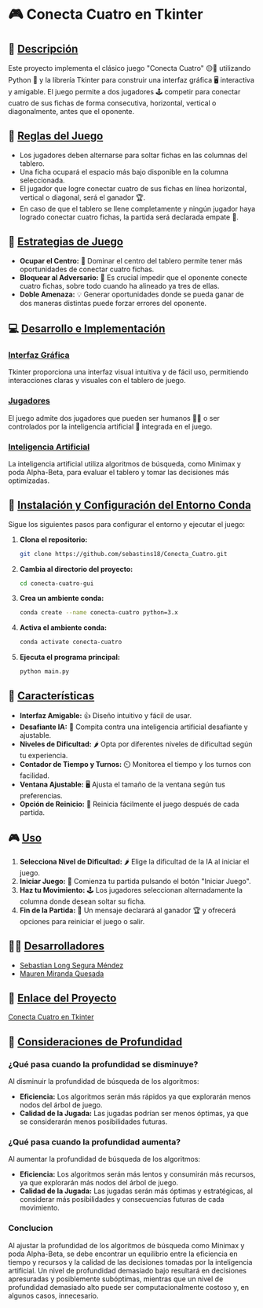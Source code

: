 # 🎮 Conecta Cuatro en Tkinter

## 🌟 [Descripción](#descripción)

Este proyecto implementa el clásico juego "Conecta Cuatro" 🟡🔴 utilizando Python 🐍 y la librería Tkinter para construir una interfaz gráfica 🖥️ interactiva y amigable. El juego permite a dos jugadores 🕹️ competir para conectar cuatro de sus fichas de forma consecutiva, horizontal, vertical o diagonalmente, antes que el oponente.


## 🎲 [Reglas del Juego](#reglas-del-juego)
- Los jugadores deben alternarse para soltar fichas en las columnas del tablero.
- Una ficha ocupará el espacio más bajo disponible en la columna seleccionada.
- El jugador que logre conectar cuatro de sus fichas en línea horizontal, vertical o diagonal, será el ganador 🏆.
- En caso de que el tablero se llene completamente y ningún jugador haya logrado conectar cuatro fichas, la partida será declarada empate 🤝.

## 🧠 [Estrategias de Juego](#estrategias-de-juego)
- **Ocupar el Centro:** 🎯 Dominar el centro del tablero permite tener más oportunidades de conectar cuatro fichas.
- **Bloquear al Adversario:** 🚫 Es crucial impedir que el oponente conecte cuatro fichas, sobre todo cuando ha alineado ya tres de ellas.
- **Doble Amenaza:** 💡 Generar oportunidades donde se pueda ganar de dos maneras distintas puede forzar errores del oponente.

## 💻 [Desarrollo e Implementación](#desarrollo-e-implementación)
### [Interfaz Gráfica](#interfaz-gráfica)
Tkinter proporciona una interfaz visual intuitiva y de fácil uso, permitiendo interacciones claras y visuales con el tablero de juego.

### [Jugadores](#jugadores)
El juego admite dos jugadores que pueden ser humanos 🙎‍♂️ o ser controlados por la inteligencia artificial 🤖 integrada en el juego.

### [Inteligencia Artificial](#inteligencia-artificial)
La inteligencia artificial utiliza algoritmos de búsqueda, como Minimax y poda Alpha-Beta, para evaluar el tablero y tomar las decisiones más optimizadas.

## 🔧 [Instalación y Configuración del Entorno Conda](#instalación-y-configuración-del-entorno-conda)

Sigue los siguientes pasos para configurar el entorno y ejecutar el juego:

1. **Clona el repositorio:**
    ```bash
    git clone https://github.com/sebastins18/Conecta_Cuatro.git
    ```

2. **Cambia al directorio del proyecto:**
    ```bash
    cd conecta-cuatro-gui
    ```

3. **Crea un ambiente conda:**
    ```bash
    conda create --name conecta-cuatro python=3.x
    ```

4. **Activa el ambiente conda:**
    ```bash
    conda activate conecta-cuatro
    ```

5. **Ejecuta el programa principal:**
    ```bash
    python main.py
    ```

## 🌟 [Características](#características)

- **Interfaz Amigable:** 👍 Diseño intuitivo y fácil de usar.
- **Desafiante IA:** 🧠 Compita contra una inteligencia artificial desafiante y ajustable.
- **Niveles de Dificultad:** 🌶️ Opta por diferentes niveles de dificultad según tu experiencia.
- **Contador de Tiempo y Turnos:** ⏲️ Monitorea el tiempo y los turnos con facilidad.
- **Ventana Ajustable:** 🖥️ Ajusta el tamaño de la ventana según tus preferencias.
- **Opción de Reinicio:** 🔄 Reinicia fácilmente el juego después de cada partida.

## 🎮 [Uso](#uso)

1. **Selecciona Nivel de Dificultad:** 🌶️ Elige la dificultad de la IA al iniciar el juego.
2. **Iniciar Juego:** 🎲 Comienza tu partida pulsando el botón "Iniciar Juego".
3. **Haz tu Movimiento:** 🕹️ Los jugadores seleccionan alternadamente la columna donde desean soltar su ficha.
4. **Fin de la Partida:** 🏁 Un mensaje declarará al ganador 🏆 y ofrecerá opciones para reiniciar el juego o salir.

## 👨‍💻 [Desarrolladores](#desarrolladores)

- [Sebastian Long Segura Méndez](mailto:sebastins08@gmail.com)
- [Mauren Miranda Quesada](mailto:otro_correo@example.com)

## 🔗 [Enlace del Proyecto](#enlace-del-proyecto)

[Conecta Cuatro en Tkinter](https://github.com/sebastins18/Conecta_Cuatro.git)

## 🤔 [Consideraciones de Profundidad](#consideraciones-de-profundidad)

### ¿Qué pasa cuando la profundidad se disminuye?

Al disminuir la profundidad de búsqueda de los algoritmos:
- **Eficiencia:** Los algoritmos serán más rápidos ya que explorarán menos nodos del árbol de juego.
- **Calidad de la Jugada:** Las jugadas podrían ser menos óptimas, ya que se considerarán menos posibilidades futuras.

### ¿Qué pasa cuando la profundidad aumenta?

Al aumentar la profundidad de búsqueda de los algoritmos:
- **Eficiencia:** Los algoritmos serán más lentos y consumirán más recursos, ya que explorarán más nodos del árbol de juego.
- **Calidad de la Jugada:** Las jugadas serán más óptimas y estratégicas, al considerar más posibilidades y consecuencias futuras de cada movimiento.

### Conclucion

Al ajustar la profundidad de los algoritmos de búsqueda como Minimax y poda Alpha-Beta, se debe encontrar un equilibrio entre la eficiencia en tiempo y recursos y la calidad de las decisiones tomadas por la inteligencia artificial. Un nivel de profundidad demasiado bajo resultará en decisiones apresuradas y posiblemente subóptimas, mientras que un nivel de profundidad demasiado alto puede ser computacionalmente costoso y, en algunos casos, innecesario.
